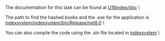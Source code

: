 The documentation for this task can be found at [U16index/doc](https://github.com/433585/U16index/tree/main/doc) \

The path to find the hashed books and the .exe for the application is [indexsystem/indexsystem/bin/Release/net8.0](https://github.com/433585/U16index/tree/main/indexsystem/indexsystem/bin/Release/net8.0) \

You can also compile the code using the .sln file located in [indexsystem](https://github.com/433585/U16index/tree/main/indexsystem) \
